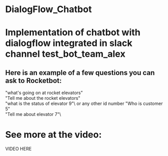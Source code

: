 # DialogFlow_Chatbot


# Implementation of chatbot with dialogflow integrated in slack channel test_bot_team_alex

## Here is an example of a few questions you can ask to Rocketbot:
"what's going on at rocket elevators"\
"Tell me about the rocket elevators"\
"what is the status of elevator 9"\ or any other id number
"Who is customer 5"\
"Tell me about elevator 7"\

# See more at the video:

VIDEO HERE

